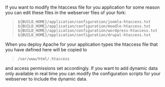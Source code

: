 If you want to modify the htaccess file for you application for some reason you can edit these files in the webserver files of your fork:  

>     ${BUILD_HOME}/application/configuration/joomla-htaccess.txt  
>     ${BUILD_HOME}/application/configuration/moodle-htaccess.txt  
>     ${BUILD_HOME}/application/configuration/wordpress-htaccess.txt
>     ${BUILD_HOME}/application/configuration/drupal-htaccess.txt

When you deploy Apache for your application types the htaccess file that you have defined here will be copied to 

>     /var/www/html/.htaccess

and access permissions set accordingly. If you want to add dynamic data only available in real time you can modify the configuration scripts for your webserver to include the dynamic data. 
